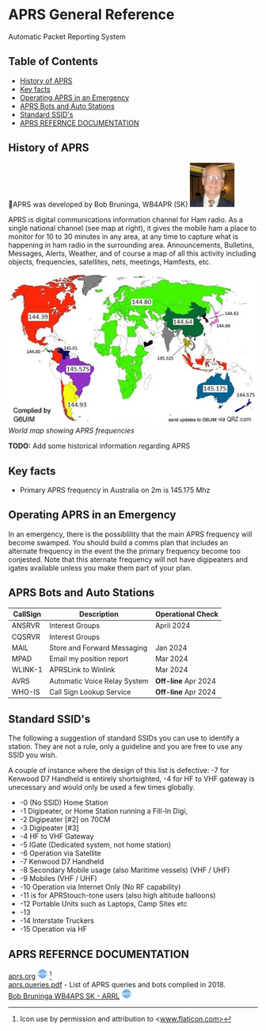 # APRS General Reference <!-- omit from toc -->

Automatic Packet Reporting System

## Table of Contents <!-- omit from toc -->

- [History of APRS](#history-of-aprs)
- [Key facts](#key-facts)
- [Operating APRS in an Emergency](#operating-aprs-in-an-emergency)
- [APRS Bots and Auto Stations](#aprs-bots-and-auto-stations)
- [Standard SSID's](#standard-ssids)
- [APRS REFERNCE DOCUMENTATION](#aprs-refernce-documentation)

## History of APRS

🫡APRS was developed by Bob  Bruninga, WB4APR (SK)
<img src="./Images/APRS/BobBruningaHeadshot.png" alt="Bob Bruninga Head Shot"
width="90">

APRS is digital communications information channel for Ham radio. As a single
national channel (see map at right), it gives the mobile ham a place to monitor
for 10 to 30 minutes in any area, at any time to capture what is happening in
ham radio in the surrounding area. Announcements, Bulletins, Messages, Alerts,
Weather, and of course a map of all this activity including objects,
frequencies, satellites, nets, meetings, Hamfests, etc.

![worldwide APRS frequency map](./Images/APRS/APRSVHFworldmapXx.jpg)
*World map showing APRS frequencies*

**TODO:** Add some historical information regarding APRS

## Key facts

- Primary APRS frequency in Australia on 2m is 145.175 Mhz

## Operating APRS in an Emergency

In an emergency, there is the possiblility that the main APRS frequency will
become swamped.  You should build a comms plan that includes an alternate
frequency in the event the the primary frequency become too conjested. Note that
this aternate frequency will not have digipeaters and igates available unless
you make them part of your plan.

## APRS Bots and Auto Stations

| CallSign | Description | Operational Check |
|---|---|---|
| ANSRVR | Interest Groups | April 2024 |
| CQSRVR | Interest Groups | |
| MAIL | Store and Forward Messaging | Jan 2024 |
| MPAD | Email my position report | Mar 2024 |
| WLINK-1 | APRSLink to Winlink | Mar 2024 |
| AVRS | Automatic Voice Relay System | **Off-line** Apr 2024 |
| WHO-IS | Call Sign Lookup Service | **Off-line** Apr 2024 |

## Standard SSID's

The following a suggestion of standard SSIDs you can use to identify a station.
They are not a rule, only a guideline and you are free to use any SSID you wish.

A couple of instance where the design of this list is defective: \-7 for Kenwood
D7 Handheld is entirely shortsighted, \-4 for HF to VHF gateway is unecessary
and would only be used a few times globally.

- \-0 (No SSID) Home Station
- \-1 Digipeater, or Home Station running a Fill-In Digi,
- \-2 Digipeater [#2] on 70CM
- \-3 Digipeater [#3]
- \-4 HF to VHF Gateway
- \-5 IGate (Dedicated system, not home station)
- \-6 Operation via Satellite
- \-7 Kenwood D7 Handheld
- \-8 Secondary Mobile usage (also Maritime vessels)  (VHF / UHF)
- \-9 Mobiles (VHF / UHF)
- \-10 Operation via Internet Only (No RF capability)
- \-11 is for APRStouch-tone users (also high altitude balloons)
- \-12 Portable Units such as Laptops, Camp Sites etc
- \-13
- \-14 Interstate Truckers
- \-15 Operation via HF

## APRS REFERNCE DOCUMENTATION

[aprs.org](http://www.aprs.org)
<img src="./Images/www.png" width="20" alt="www link"> [^1]  
[aprs.queries.pdf](./Resources/APRS/aprs.queries.pdf) - List of APRS queries
and bots complied in 2018.  
[Bob Bruninga WB4APS SK - ARRL](https://web.archive.org/web/20240120042059/http://www.arrl.org/news/aprs-developer-bob-bruninga-wb4apr-sk)
<img src="./Images/www.png" width="20" alt="www link">

[^1]: Icon use by permission and attribution to <www.flaticon.com>
